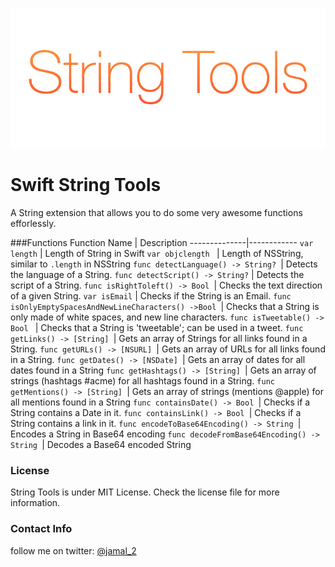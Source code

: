 ![](splash.png)
# Swift String Tools
A String extension that allows you to do some very awesome functions efforlessly. 

###Functions
Function Name | Description 
--------------|------------
```var length``` | Length of String in Swift
```var objclength ``` | Length of NSString, similar to ```.length``` in NSString
```func detectLanguage() -> String? ```| Detects the language of a String.
```func detectScript() -> String?``` | Detects the script of a String.
```func isRightToleft() -> Bool ```| Checks the text direction of a given String.
```var isEmail``` | Checks if the String is an Email.
```func isOnlyEmptySpacesAndNewLineCharacters() ->Bool ```| Checks that a String is only made of white spaces, and new line characters.
```func isTweetable() -> Bool ``` | Checks that a String is 'tweetable'; can be used in a tweet.
```func getLinks() -> [String] ```| Gets an array of Strings for all links found in a String.
```func getURLs() -> [NSURL] ```| Gets an array of URLs for all links found in a String.
```func getDates() -> [NSDate] ```| Gets an array of dates for all dates found in a String
```func getHashtags() -> [String] ```| Gets an array of strings (hashtags #acme) for all hashtags found in a String.
```func getMentions() -> [String] ```| Gets an array of strings (mentions @apple) for all mentions found in a String
```func containsDate() -> Bool ```| Checks if a String contains a Date in it.
```func containsLink() -> Bool ```| Checks if a String contains a link in it.
```func encodeToBase64Encoding() -> String ```| Encodes a String in Base64 encoding
```func decodeFromBase64Encoding() -> String ```| Decodes a Base64 encoded String


### License
String Tools is under MIT License. Check the license file for more information.


### Contact Info
follow me on twitter: [@jamal_2](https:///www.twitter.com/jamal_2)
